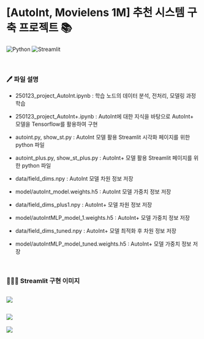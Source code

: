 # [AutoInt, Movielens 1M] 추천 시스템 구축 프로젝트 📚
![Python](https://img.shields.io/badge/Python-3776AB?style=flat-square&logo=python&logoColor=white)
![Streamlit](https://img.shields.io/badge/Streamlit-FF4B4B?style=flat-square&logo=Streamlit&logoColor=white)
<br>
<br>
<br>


### 🖊️ 파일 설명
  - 250123_project_AutoInt.ipynb : 학습 노드의 데이터 분석, 전처리, 모델링 과정 학습
  - 250123_project_AutoInt+.ipynb : AutoInt에 대한 지식을 바탕으로 AutoInt+ 모델을 Tensorflow를 활용하여 구현
  - autoint.py, show_st.py : AutoInt 모델 활용 Streamlit 시각화 페이지를 위한 python 파일
  - autoint_plus.py, show_st_plus.py : AutoInt+ 모델 활용 Streamlit 페이지를 위한 python 파일

  - data/field_dims.npy : AutoInt 모델 차원 정보 저장
  - model/autoInt_model.weights.h5 : AutoInt 모델 가중치 정보 저장
  - data/field_dims_plus1.npy : AutoInt+ 모델 차원 정보 저장
  - model/autoIntMLP_model_1.weights.h5 : AutoInt+ 모델 가중치 정보 저장
  - data/field_dims_tuned.npy : AutoInt+ 모델 최적화 후 차원 정보 저장
  - model/autoIntMLP_model_tuned.weights.h5 : AutoInt+ 모델 가중치 정보 저장
<br>



### 🤦🏻‍♀️ Streamlit 구현 이미지
![](https://github.com/highlevelnotes/250123_project_AutoInt/blob/main/image/%EC%8A%A4%ED%81%AC%EB%A6%B0%EC%83%B7%202025-01-23%20153438.png)
---
![](https://github.com/highlevelnotes/250123_project_AutoInt/blob/main/image/%EC%8A%A4%ED%81%AC%EB%A6%B0%EC%83%B7%202025-01-23%20153452.png)
---
![](https://github.com/highlevelnotes/250123_project_AutoInt/blob/main/image/%EC%8A%A4%ED%81%AC%EB%A6%B0%EC%83%B7%202025-01-23%20153538.png)
<br>

